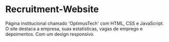# Recruitment-Website
Página institucional chamado 'OptimusTech' com HTML, CSS e JavaScript. O site destaca a empresa, suas estatísticas, vagas de emprego e depoimentos. Com um design responsivo.
